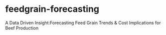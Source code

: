 # feedgrain-forecasting
 A Data Driven Insight:Forecasting Feed Grain Trends &amp; Cost Implications for Beef Production
